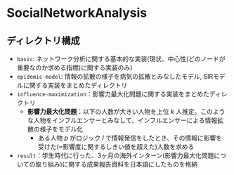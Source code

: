 # SocialNetworkAnalysis

## ディレクトリ構成
- `basic`: ネットワーク分析に関する基本的な実装(現状、中心性(どのノードが重要なのか求める指標)に関する実装のみ)
- `epidemic-model`: 情報の拡散の様子を病気の拡散とみなしたモデル, SIRモデルに関する実装をまとめたディレクトリ
- `influence-maximization`：影響力最大化問題に関する実装をまとめたディレクトリ
   - **影響力最大化問題**：以下の人数が大きい人物を上位 $k$ 人推定。このような人物をインフルエンサーとみなして、インフルエンサーによる情報拡散の様子をモデル化
     - ある人物 $p$ がロジック $l$ で情報発信をしたとき、その情報に影響を受けた(=影響度に関するしきい値を超えた)人数を求める
- `result`：学生時代に行った、3ヶ月の海外インターン(影響力最大化問題についての取り組み)に関する成果報告資料を日本語にしたものを格納
